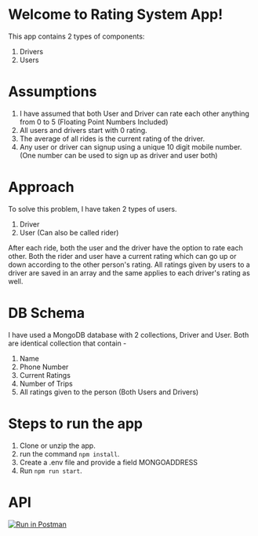 # Welcome to Rating System App!
This app contains 2 types of components:
1. Drivers
2. Users
# Assumptions 
1. I have assumed that both User and Driver can rate each other anything from 0 to 5 (Floating Point Numbers Included)
2. All users and drivers start with 0 rating.
3. The average of all rides is the current rating of the driver.
4. Any user or driver can signup using a unique 10 digit mobile number. (One number can be used to sign up as driver and user both)


# Approach
To solve this problem, I have taken 2 types of users.
1. Driver 
2. User (Can also be called rider)

After each ride, both the user and the driver have the option to rate each other. 
Both the rider and user have a current rating which can go up or down according to the other person's rating.
All ratings given by users to a driver are saved in an array and the same applies to each driver's rating as well.

# DB Schema
I have used a MongoDB database with 2 collections, Driver and User.
Both are identical collection that contain - 
1. Name
2. Phone Number
3. Current Ratings
4. Number of Trips
5. All ratings given to the person (Both Users and Drivers)

# Steps to run the app

1. Clone or unzip the app.
2. run the command `npm install`.
3. Create a .env file and provide a field MONGOADDRESS 
4. Run `npm run start`.

# API

[![Run in Postman](https://run.pstmn.io/button.svg)](https://app.getpostman.com/run-collection/874734b4eb1e9d1abf10)
